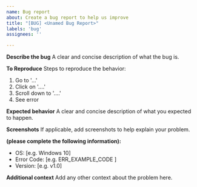 ```yaml
---
name: Bug report
about: Create a bug report to help us improve
title: "[BUG] <Unamed Bug Report>"
labels: 'bug'
assignees: ''

---
```


**Describe the bug**
A clear and concise description of what the bug is.

**To Reproduce**
Steps to reproduce the behavior:
1. Go to '...'
2. Click on '....'
3. Scroll down to '....'
4. See error

**Expected behavior**
A clear and concise description of what you expected to happen.

**Screenshots**
If applicable, add screenshots to help explain your problem.

**(please complete the following information):**
 - OS: [e.g. Windows 10]
-  Error Code: [e.g. ERR_EXAMPLE_CODE ]
 - Version: [e.g. v1.0]

**Additional context**
Add any other context about the problem here.
